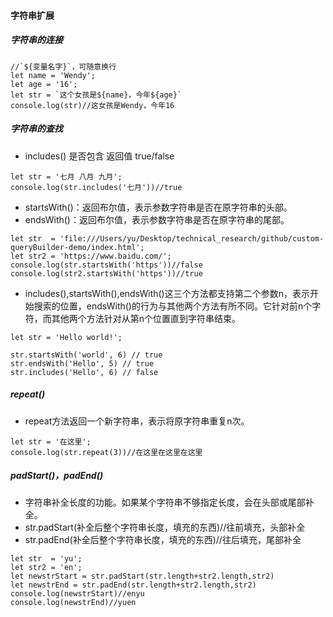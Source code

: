 #### 字符串扩展

##### 字符串的连接

```
//`${变量名字}`，可随意换行 
let name = 'Wendy';
let age = '16';
let str = `这个女孩是${name}，今年${age}`
console.log(str)//这女孩是Wendy，今年16
```
##### 字符串的查找
* includes() 是否包含 返回值 true/false
```
let str = '七月 八月 九月';
console.log(str.includes('七月'))//true
```
* startsWith()：返回布尔值，表示参数字符串是否在原字符串的头部。
* endsWith()：返回布尔值，表示参数字符串是否在原字符串的尾部。
```
let str  = 'file:///Users/yu/Desktop/technical_research/github/custom-queryBuilder-demo/index.html';
let str2 = 'https://www.baidu.com/';
console.log(str.startsWith('https'))//false
console.log(str2.startsWith('https'))//true
```
* includes(),startsWith(),endsWith()这三个方法都支持第二个参数n，表示开始搜索的位置，endsWith()的行为与其他两个方法有所不同。它针对前n个字符，而其他两个方法针对从第n个位置直到字符串结束。
```
let str = 'Hello world!';

str.startsWith('world', 6) // true
str.endsWith('Hello', 5) // true
str.includes('Hello', 6) // false

```
##### repeat()
* repeat方法返回一个新字符串，表示将原字符串重复n次。
```
let str = '在这里';
console.log(str.repeat(3))//在这里在这里在这里
```
##### padStart()，padEnd() 
* 字符串补全长度的功能。如果某个字符串不够指定长度，会在头部或尾部补全。
* str.padStart(补全后整个字符串长度，填充的东西)//往前填充，头部补全
* str.padEnd(补全后整个字符串长度，填充的东西)//往后填充，尾部补全
```
let str  = 'yu';
let str2 = 'en';
let newstrStart = str.padStart(str.length+str2.length,str2)
let newstrEnd = str.padEnd(str.length+str2.length,str2)
console.log(newstrStart)//enyu
console.log(newstrEnd)//yuen
```